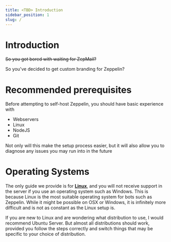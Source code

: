 ```yaml
---
title: <TBD> Introduction
sidebar_position: 1
slug: /
---
```


# Introduction

~~So you got bored with waiting for ZepMail?~~

So you've decided to get custom branding for Zeppelin?

# Recommended prerequisites
Before attempting to self-host Zeppelin, you should have basic experience with

- Webservers
- Linux
- NodeJS
- Git

Not only will this make the setup process easier, but it will also allow you to diagnose any issues you may run into in the future

# Operating Systems
The only guide we provide is for **[Linux](./guides/operating-systems/ubuntu-18.md)**, and you will not receive support in the server if you use an operating system such as Windows. This is because Linux is the most suitable operating system for bots such as Zeppelin. While it might be possible on OSX or Windows, it is infinitely more difficult and is not as constant as the Linux setup is.

If you are new to Linux and are wondering what distribution to use, I would recommend Ubuntu Server. But almost all distributions should work, provided you follow the steps correctly and switch things that may be specific to your choice of distribution.